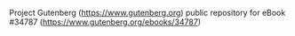 Project Gutenberg (https://www.gutenberg.org) public repository for eBook #34787 (https://www.gutenberg.org/ebooks/34787)
